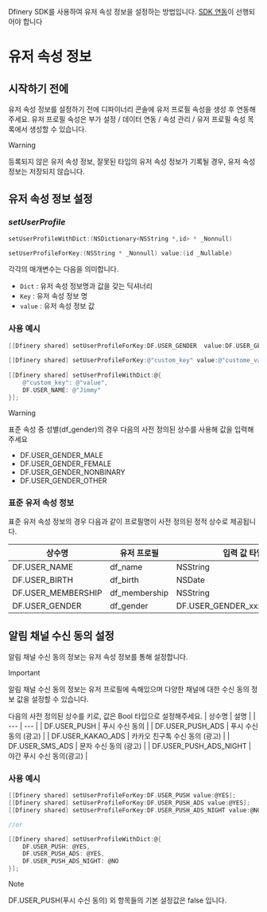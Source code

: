 Dfinery SDK를 사용하여 유저 속성 정보을 설정하는 방법입니다. [SDK 연동](#)이 선행되어야 합니다
# 유저 속성 정보
## 시작하기 전에
유저 속성 정보를 설정하기 전에 디파이너리 콘솔에 유저 프로필 속성을 생성 후 연동해 주세요. 유저 프로필 속성은 부가 설정 / 데이터 연동 / 속성 관리 / 유저 프로필 속성 목록에서 생성할 수 있습니다.
> [!WARNING]
> 등록되지 않은 유저 속성 정보, 잘못된 타입의 유저 속성 정보가 기록될 경우, 유저 속성 정보는 저장되지 않습니다.

## 유저 속성 정보 설정
### *setUserProfile*
```objective-c
setUserProfileWithDict:(NSDictionary<NSString *,id> * _Nonnull)

setUserProfileForKey:(NSString * _Nonnull) value:(id _Nullable)
```
각각의 매개변수는 다음을 의미합니다.   
- `Dict` : 유저 속성 정보명과 값을 갖는 딕셔너리
- `Key` : 유저 속성 정보 명
- `value` : 유저 속성 정보 값

### 사용 예시
```objective-c
[[Dfinery shared] setUserProfileForKey:DF.USER_GENDER  value:DF.USER_GENDER_MALE];
    
[[Dfinery shared] setUserProfileForKey:@"custom_key" value:@"custome_value"];
    
[[Dfinery shared] setUserProfileWithDict:@{
    @"custom_key": @"value",
    DF.USER_NAME: @"Jimmy"
}];
```
> [!WARNING] 
> 표준 속성 중 성별(df_gender)의 경우 다음의 사전 정의된 상수를 사용해 값을 입력해주세요
> - DF.USER_GENDER_MALE
> - DF.USER_GENDER_FEMALE
> - DF.USER_GENDER_NONBINARY
> - DF.USER_GENDER_OTHER 

### 표준 유저 속성 정보
표준 유저 속성 정보의 경우 다음과 같이 프로필명이 사전 정의된 정적 상수로 제공됩니다.

| 상수명 |유저 프로필 | 입력 값 타입 |
| --- | --- | --- |
| DF.USER_NAME | df_name | NSString |
| DF.USER_BIRTH | df_birth | NSDate |
| DF.USER_MEMBERSHIP | df_membership | NSString |
| DF.USER_GENDER | df_gender | DF.USER_GENDER_xxxxx(NSString) |
## 알림 채널 수신 동의 설정
알림 채널 수신 동의 정보는 유저 속성 정보를 통해 설정합니다.
>[!Important]  
>알림 채널 수신 동의 정보는 유저 프로필에 속해있으며 다양한 채널에 대한 수신 동의 정보 값을 설정할 수 있습니다.

다음의 사전 정의된 상수를 키로, 값은 Bool 타입으로 설정해주세요.
| 상수명 | 설명 |
| --- | --- |
| DF.USER_PUSH | 푸시 수신 동의 |
| DF.USER_PUSH_ADS | 푸시 수신 동의 (광고) |
| DF.USER_KAKAO_ADS | 카카오 친구톡 수신 동의 (광고) |
| DF.USER_SMS_ADS | 문자 수신 동의 (광고) |
| DF.USER_PUSH_ADS_NIGHT | 야간 푸시 수신 동의(광고) |
### 사용 예시
```objective-c
[[Dfinery shared] setUserProfileForKey:DF.USER_PUSH value:@YES];
[[Dfinery shared] setUserProfileForKey:DF.USER_PUSH_ADS value:@YES];
[[Dfinery shared] setUserProfileForKey:DF.USER_PUSH_ADS_NIGHT value:@NO];

//or

[[Dfinery shared] setUserProfileWithDict:@{
    DF.USER_PUSH: @YES,
    DF.USER_PUSH_ADS: @YES,
    DF.USER_PUSH_ADS_NIGHT: @NO
}];
```
>[!NOTE]
> DF.USER_PUSH(푸시 수신 동의) 외 항목들의 기본 설정값은 false 입니다.